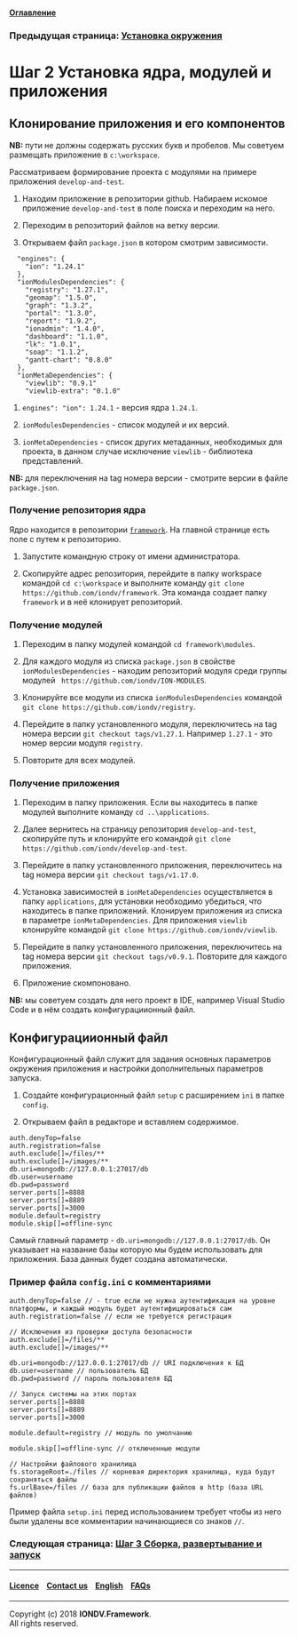 #### [Оглавление](/docs/ru/index.md)

### Предыдущая страница: [Установка окружения](docs/ru/1_system_deployment/step1_installing_environment.md)

# Шаг 2 Установка ядра, модулей и приложения

## Клонирование приложения и его компонентов

**NB:** пути не должны содержать русских букв и пробелов. Мы советуем размещать приложение в `c:\workspace`.

Рассматриваем формирование проекта с модулями на примере приложения `develop-and-test`.
1. Находим приложение в репозитории github. Набираем искомое приложение `develop-and-test` в поле поиска и переходим на него.

2. Переходим в репозиторий файлов на ветку версии.

3. Открываем файл `package.json` в котором смотрим зависимости.

```
  "engines": {
    "ion": "1.24.1"
  },
  "ionModulesDependencies": {
    "registry": "1.27.1",
    "geomap": "1.5.0",
    "graph": "1.3.2",
    "portal": "1.3.0",
    "report": "1.9.2",
    "ionadmin": "1.4.0",
    "dashboard": "1.1.0",
    "lk": "1.0.1",
    "soap": "1.1.2",
    "gantt-chart": "0.8.0"
  },
  "ionMetaDependencies": {
    "viewlib": "0.9.1"
    "viewlib-extra": "0.1.0"
```

1. `engines": "ion": 1.24.1` - версия ядра `1.24.1`.  

2. `ionModulesDependencies` - список модулей и их версий.  

3. `ionMetaDependencies` - список других метаданных, необходимых для проекта, в данном случае исключение `viewlib` - библиотека представлений.

**NB:** для переключения на tag номера версии - смотрите версии в файле `package.json`.

### Получение репозитория ядра

Ядро находится в репозитории [`framework`](https://github.com/iondv/framework). На главной странице есть поле с путем к репозиторию.

1. Запустите командную строку от имени администратора. 

2. Скопируйте адрес репозитория, перейдите в папку workspace командой  `cd c:\workspace` и выполните команду `git clone https://github.com/iondv/framework`. Эта команда создает папку `framework` и в неё клонирует репозиторий. 

### Получение модулей

1. Переходим в папку модулей командой `cd framework\modules`. 

2. Для каждого модуля из списка `package.json` в свойстве `ionModulesDependencies` - находим репозиторий модуля среди группы модулей ` https://github.com/iondv/ION-MODULES`.

3. Клонируйте все модули из списка `ionModulesDependencies` командой `git clone https://github.com/iondv/registry`.

4. Перейдите в папку установленного модуля, переключитесь на tag номера версии `git checkout tags/v1.27.1`. Например `1.27.1` - это номер версии модуля `registry`. 

5. Повторите для всех модулей. 

### Получение приложения

1. Переходим в папку приложения. Если вы находитесь в папке модулей выполните команду `cd ..\applications`.

2. Далее вернитесь на страницу репозитория `develop-and-test`, скопируйте путь и клонируйте его командой
`git clone https://github.com/iondv/develop-and-test`. 

3. Перейдите в папку установленного приложения, переключитесь на tag номера версии `git checkout tags/v1.17.0`.

4. Установка зависимостей в `ionMetaDependencies` осуществляется в папку `applications`, для установки необходимо убедиться, что находитесь в папке приложений. Клонируем приложения из списка в параметре  `ionMetaDependencies`. Для приложения `viewlib` клонируйте командой `git clone https://github.com/iondv/viewlib`.  

5. Перейдите в папку установленного приложения, переключитесь на tag номера версии `git checkout tags/v0.9.1`. Повторите для каждого приложения.

6. Приложение скомпоновано. 

**NB:** мы советуем создать для него проект в IDE, например Visual Studio Code и в нём создать конфигурациионный файл.  

## Конфигурациионный файл

Конфигурационный файл служит для задания основных параметров окружения приложения и настройки дополнительных параметров запуска.

1. Создайте конфигурационный файл `setup` с расширением `ini` в папке `config`.

2. Открываем файл в редакторе и вставляем содержимое. 

```
auth.denyTop=false 
auth.registration=false 
auth.exclude[]=/files/**
auth.exclude[]=/images/**
db.uri=mongodb://127.0.0.1:27017/db
db.user=username
db.pwd=password
server.ports[]=8888
server.ports[]=8889
server.ports[]=3000
module.default=registry
module.skip[]=offline-sync
```
Самый главный параметр - `db.uri=mongodb://127.0.0.1:27017/db`. Он указывает на название базы которую мы будем использовать для приложения. База данных будет создана автоматически.

### Пример файла `config.ini` с комментариями

```
auth.denyTop=false // - true если не нужна аутентификация на уровне платформы, и каждый модуль будет аутентифицироваться сам
auth.registration=false // если не требуется регистрация

// Исключения из проверки доступа безопасности
auth.exclude[]=/files/**
auth.exclude[]=/images/**

db.uri=mongodb://127.0.0.1:27017/db // URI подключения к БД
db.user=username // пользователь БД
db.pwd=password // пароль пользователя БД

// Запуск системы на этих портах
server.ports[]=8888
server.ports[]=8889
server.ports[]=3000

module.default=registry // модуль по умолчанию

module.skip[]=offline-sync // отключенные модули

// Настройки файлового хранилища
fs.storageRoot=./files // корневая директория хранилища, куда будут сохраняться файлы
fs.urlBase=/files // база для публикации файлов в http (база URL файлов)
```
Пример файла `setup.ini` перед использованием требует чтобы из него были удалены все комментарии начинающиеся со знаков `//`.

### Следующая страница: [Шаг 3 Сборка, развертывание и запуск](/docs/ru/1_system_deployment/step3_building_and_running.md)

--------------------------------------------------------------------------  


 #### [Licence](/LICENCE.md) &ensp;  [Contact us](https://iondv.ru/index.html) &ensp;  [English](/docs/en/1_system_deployment/step2_project_with_modules.md)   &ensp; [FAQs](/faqs.md)          



--------------------------------------------------------------------------  

Copyright (c) 2018 **IONDV.Framework**.  
All rights reserved.  





